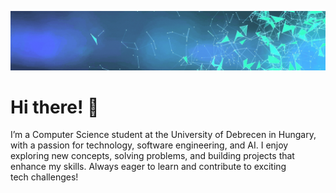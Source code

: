 [<img src="introlast.gif" alt="Vladimir Alrayyan" />](https://github.com/vladimir-alrayyan)

# Hi there! 👋

I’m a Computer Science student at the University of Debrecen in Hungary, with a passion for technology, software engineering, and AI. I enjoy exploring new concepts, solving problems, and building projects that enhance my skills. Always eager to learn and contribute to exciting tech challenges!

<!--
**vladimir-alrayyan/vladimir-alrayyan** is a ✨ _special_ ✨ repository because its `README.md` (this file) appears on your GitHub profile.

Here are some ideas to get you started:

- 🔭 I’m currently working on ...
- 🌱 I’m currently learning ...
- 👯 I’m looking to collaborate on ...
- 🤔 I’m looking for help with ...
- 💬 Ask me about ...
- 📫 How to reach me: ...
- 😄 Pronouns: ...
- ⚡ Fun fact: ...
-->

